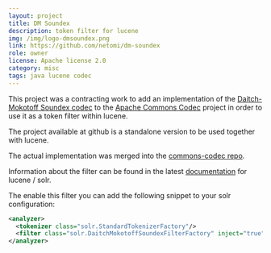 ```yaml
---
layout: project
title: DM Soundex
description: token filter for lucene
img: /img/logo-dmsoundex.png
link: https://github.com/netomi/dm-soundex
role: owner
license: Apache license 2.0
category: misc
tags: java lucene codec
---
```


This project was a contracting work to add an implementation of the <a href="https://en.wikipedia.org/wiki/Daitch%E2%80%93Mokotoff_Soundex">Daitch-Mokotoff Soundex codec</a>
to the <a href="https://commons.apache.org/proper/commons-codec">Apache Commons Codec</a> project in order to use it as a token filter within lucene.

The project available at github is a standalone version to be used together with lucene.

The actual implementation was merged into the <a href="https://github.com/apache/commons-codec/blob/master/src/main/java/org/apache/commons/codec/language/DaitchMokotoffSoundex.java">commons-codec repo</a>.

Information about the filter can be found in the latest [documentation](https://lucene.apache.org/solr/guide/8_4/filter-descriptions.html#daitch-mokotoff-soundex-filter) for lucene / solr.

The enable this filter you can add the following snippet to your solr configuration:

```xml
<analyzer>
  <tokenizer class="solr.StandardTokenizerFactory"/>
  <filter class="solr.DaitchMokotoffSoundexFilterFactory" inject="true"/>
</analyzer>
```

